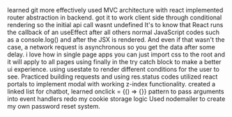 learned git more effectively
used MVC architecture with react
implemented router abstraction in backend. got it to work client side through conditional rendering so the initial api call wasnt undefined
It's to know that React runs the callback of an useEffect after all others normal JavaScript codes such as a console.log() and after the JSX is rendered. And even if that wasn't the case, a network request is asynchronous so you get the data after some delay.
i love how in single page apps you can just import css to the root and it will apply to all pages
using finally in the try catch block to make a better ui experience.
using usestate to render different conditions for the user to see.
Practiced building requests and using res.status codes
utilized react portals to implement modal with working z-index functionality.
created a linked list for chatbot, learned onclick = {() => {}} pattern to pass arguments into event handlers
redo my cookie storage logic
Used nodemailer to create my own password reset system.

